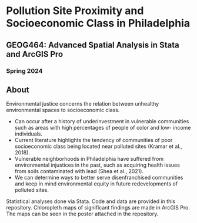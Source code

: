 # Pollution Site Proximity and Socioeconomic Class in Philadelphia
## GEOG464: Advanced Spatial Analysis in Stata and ArcGIS Pro
### Spring 2024

## About
Environmental justice concerns the relation between unhealthy environmental spaces to socioeconomic class.

* Can occur after a history of underinvestment in vulnerable communities such as areas with high percentages of people of color and low- income individuals.
* Current literature highlights the tendency of communities of poor socioeconomic class being located near polluted sites (Kramar et al., 2018).
* Vulnerable neighborhoods in Philadelphia have suffered from environmental injustices in the past, such as acquiring health issues from soils contaminated with lead (Shea et al., 2021).
* We can determine ways to better serve disenfranchised communities and keep in mind environmental equity in future redevelopments of polluted sites.

Statistical analyses done via Stata. Code and data are provided in this repository. Chloropleth maps of significant findings are made in ArcGIS Pro. The maps can be seen in the poster attached in the repository.
